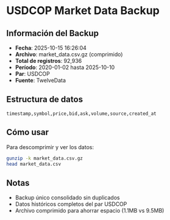 # USDCOP Market Data Backup

## Información del Backup
- **Fecha**: 2025-10-15 16:26:04
- **Archivo**: market_data.csv.gz (comprimido)
- **Total de registros**: 92,936
- **Período**: 2020-01-02 hasta 2025-10-10
- **Par**: USDCOP
- **Fuente**: TwelveData

## Estructura de datos
```csv
timestamp,symbol,price,bid,ask,volume,source,created_at
```

## Cómo usar
Para descomprimir y ver los datos:
```bash
gunzip -k market_data.csv.gz
head market_data.csv
```

## Notas
- Backup único consolidado sin duplicados
- Datos históricos completos del par USDCOP
- Archivo comprimido para ahorrar espacio (1.1MB vs 9.5MB)